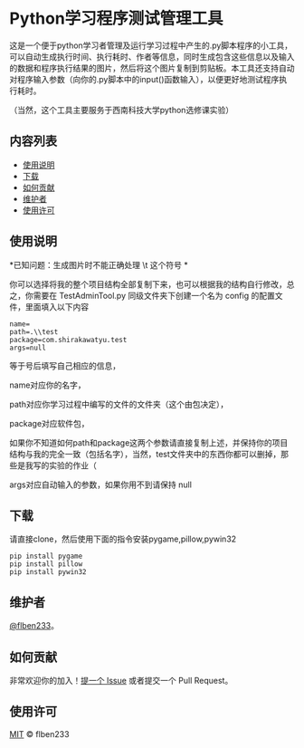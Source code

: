 # Python学习程序测试管理工具

这是一个便于python学习者管理及运行学习过程中产生的.py脚本程序的小工具，可以自动生成执行时间、执行耗时、作者等信息，同时生成包含这些信息以及输入的数据和程序执行结果的图片，然后将这个图片复制到剪贴板。本工具还支持自动对程序输入参数（向你的.py脚本中的input()函数输入），以便更好地测试程序执行耗时。

（当然，这个工具主要服务于西南科技大学python选修课实验）

## 内容列表

- [使用说明](#使用说明)
- [下载](#下载)
- [如何贡献](#如何贡献)
- [维护者](#维护者)
- [使用许可](#使用许可)

## 使用说明

*已知问题：生成图片时不能正确处理 \t 这个符号 *

你可以选择将我的整个项目结构全部复制下来，也可以根据我的结构自行修改，总之，你需要在 TestAdminTool.py 同级文件夹下创建一个名为 config 的配置文件，里面填入以下内容
```
name=
path=.\\test
package=com.shirakawatyu.test
args=null
```
等于号后填写自己相应的信息，

name对应你的名字，

path对应你学习过程中编写的文件的文件夹（这个由包决定），

package对应软件包，

如果你不知道如何path和package这两个参数请直接复制上述，并保持你的项目结构与我的完全一致（包括名字），当然，test文件夹中的东西你都可以删掉，那些是我写的实验的作业（

args对应自动输入的参数，如果你用不到请保持 null

## 下载

请直接clone，然后使用下面的指令安装pygame,pillow,pywin32
```
pip install pygame
pip install pillow
pip install pywin32
```

## 维护者

[@flben233](https://github.com/flben233)。

## 如何贡献

非常欢迎你的加入！[提一个 Issue](https://github.com/flben233/pythonExperiment/issues/new) 或者提交一个 Pull Request。

## 使用许可

[MIT](LICENSE) © flben233
